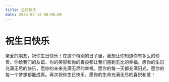 ```yaml
---
title: 生日快乐
date: 2024-02-12 00:00:00
---
```


# 祝生日快乐

亲爱的朋友，祝你生日快乐！在这个特别的日子里，我想让你知道你有多么的珍贵。你给我们的友谊、你的笑容和你的善良都让我们感到无比的幸福。愿你的生日充满无尽的快乐，愿你的未来充满无尽的幸福。愿你的每一天都充满阳光，愿你的每一个梦想都能成真。再次祝你生日快乐，愿你的生命充满无尽的喜悦和爱！